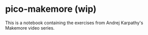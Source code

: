 # pico-makemore (wip)

This is a notebook containing the exercises from Andrej Karpathy's Makemore video series.

